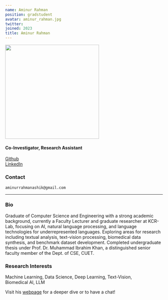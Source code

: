 ```yaml
---
name: Aminur Rahman
position: gradstudent
avatar: aminur_rahman.jpg
twitter:
joined: 2023
title: Aminur Rahman
---
```


<img width="300" src="{{site.baseurl}}/images/people/{{page.avatar}}" data-action="zoom">

<h4>Co-Investigator, Research Assistant</h4>

<a href="https://github.com/aminurrahmanashik"><i class="fa fa-github"></i> Github</a><br>
<a href="https://www.linkedin.com/in/aminur-rahman-642913161"><i class="fa fa-linkedin"></i> LinkedIn</a>

### Contact

<i class="fa fa-envelope-o"></i>  `aminurrahmanashik@gmail.com`<br>

<hr>

### Bio

Graduate of Computer Science and Engineering with a strong academic background, currently a Faculty Lecturer and graduate researcher at KCR-Lab, focusing on AI, natural language processing, and language technologies for underrepresented languages. Exploring areas for research including textual analysis, text-vision processing, biomedical data synthesis, and benchmark dataset development. Completed undergraduate thesis under Prof. Dr. Muhammad Ibrahim Khan, a distinguished senior faculty member of the Dept. of CSE, CUET.

### Research Interests

Machine Learning, Data Science, Deep Learning, Text-Vision, Biomedical AI, LLM


Visit his [webpage](https://aminurrahmanashik.github.io/) for a deeper dive or to have a chat!
